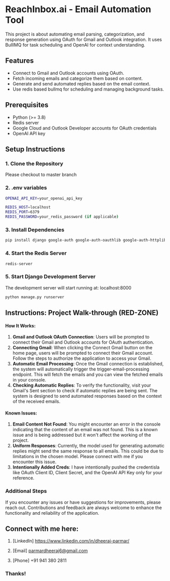 # ReachInbox.ai - Email Automation Tool

This project is about automating email parsing, categorization, and response generation using OAuth for Gmail and Outlook integration. It uses BulllMQ for task scheduling and OpenAI for context understanding.

## Features

- Connect to Gmail and Outlook accounts using OAuth.
- Fetch incoming emails and categorize them based on content.
- Generate and send automated replies based on the email context.
- Use redis based bullmq for scheduling and managing background tasks.

## Prerequisites

- Python (>= 3.8)
- Redis server
- Google Cloud and Outlook Developer accounts for OAuth credentials
- OpenAI API key

## Setup Instructions

### 1. Clone the Repository
Please checkout to master branch

### 2. .env variables

```bash
OPENAI_API_KEY=your_openai_api_key

REDIS_HOST=localhost
REDIS_PORT=6379
REDIS_PASSWORD=your_redis_password (if applicable)
```

### 3. Install Dependencies

```bash
pip install django google-auth google-auth-oauthlib google-auth-httplib2 google-api-python-client django_rq bullmq openai
```

### 4. Start the Redis Server

```bash
redis-server
```

### 5. Start Django Development Server

The development server will start running at: localhost:8000

```bash
python manage.py runserver
```

## Instructions: Project Walk-through (RED-ZONE)

#### How It Works:

1. **Gmail and Outlook OAuth Connection**: Users will be prompted to connect their Gmail and Outlook accounts for OAuth authentication.
2. **Connecting Gmail**: When clicking the Connect Gmail button on the home page, users will be prompted to connect their Gmail account. Follow the steps to authorize the application to access your Gmail.
3. **Automatic Email Processing**: Once the Gmail connection is established, the system will automatically trigger the trigger-email-processing endpoint. This will fetch the emails and you can view the fetched emails in your console.
4. **Checking Automatic Replies**: To verify the functionality, visit your Gmail's Sent section to check if automatic replies are being sent. The system is designed to send automated responses based on the context of the received emails.

#### Known Issues:

1. **Email Content Not Found**: You might encounter an error in the console indicating that the content of an email was not found. This is a known issue and is being addressed but it won't affect the working of the project.
2. **Uniform Responses**: Currently, the model used for generating automatic replies might send the same response to all emails. This could be due to limitations in the chosen model. Please connect with me if you encounter this issue.
3. **Intentionally Added Creds**: I have intentionally pushed the credentisla like OAuth Client ID, Client Secret, and the OpenAI API Key only for your reference.

### Additional Steps

If you encounter any issues or have suggestions for improvements, please reach out. Contributions and feedback are always welcome to enhance the functionality and reliability of the application.

## Connect with me here:

1. [LinkedIn] https://www.linkedin.com/in/dheeraj-parmar/

2. [Email] parmardheeraj6@gmail.com

3. [Phone] +91 941 380 2811

### Thanks!

